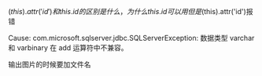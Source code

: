 $(this).attr('id')和this.id的区别是什么，为什么this.id可以用但是$(this).attr('id')报错

Cause: com.microsoft.sqlserver.jdbc.SQLServerException: 数据类型 varchar 和 varbinary 在 add 运算符中不兼容。

输出图片的时候要加文件名